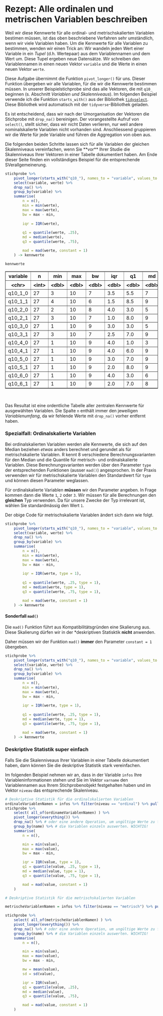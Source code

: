 # Rezept: Alle ordinalen und metrischen Variablen beschreiben

Weil wir diese Kennwerte für alle ordinal- und metrischskalierten Variablen bestimen müssen, ist das oben beschriebene Verfahren sehr umständlich, wenn wir viele Variablen haben. Um die Kennwerte für alle Variablen zu bestimmen, wenden wir einen Trick an: Wir wandeln jeden Wert einer Variable in ein *Tupel* (d.h. Wertepaar) aus dem Variablennamen und dem Wert um. Diese Tupel ergeben neue Datensätze. Wir schreiben den Variablennamen in einen neuen Vektor `variable` und die Werte in einen neuen Vektor `werte`. 

Diese Aufgabe übernimmt die Funktion `pivot_longer()` für uns. Dieser Funktion übergeben wir alle Variablen, für die wir die Kennwerte bestimmen müssen. In unserer Beispielstichprobe sind das alle Vektoren, die mit `q10_` beginnen (s. Abschnitt *Variablen und Skalenniveaus*). Im folgenden Beispiel verwende ich die Funktion `starts_with()` aus der Bibliothek [`tidyselect`](https://tidyselect.r-lib.org/articles/syntax.html). Diese Bibliothek wird automatisch mit der `tidyverse`-Bibliothek geladen.

Es ist entscheidend, dass wir nach der Umorganisation der Vektoren die Stichprobe mit `drop_na()` bereinigen. Der vorangestellte Aufruf von `select()`, stellt sicher, dass wir nicht Daten verlieren, nur weil andere nominalskalierte Variablen nicht vorhanden sind. Anschliessend gruppieren wir die Werte für jede Variable und führen die Aggregation von oben aus.

<p class="alert alert-success" markdown="1">
Die folgenden beiden Schritte lassen sich für alle Variablen der gleichen Skalenniveaus vereinfachen, wenn Sie **vor** Ihrer Studie die Skalenniveaus Ihrer Vektoren in einer Tabelle dokumentiert haben. Am Ende dieser Seite finden ein vollständiges Beispiel für die entsprechende SVerallgemeinerung.
</p>

```R
stichprobe %>%
    pivot_longer(starts_with("q10_"), names_to = "variable", values_to = "werte") %>% 
    select(variable, werte) %>%
    drop_na() %>%
    group_by(variable) %>%
    summarise(
        n = n(),
        min = min(werte),
        max = max(werte),
        bw = max - min,
        
        iqr = IQR(werte),
        
        q1 = quantile(werte, .25),
        md = median(werte), 
        q3 = quantile(werte, .75),

        mad = mad(werte, constant = 1)
    ) -> kennwerte

kennwerte
```   

<table border="1">
<thead>
	<tr><th scope=col>variable</th><th scope=col>n</th><th scope=col>min</th><th scope=col>max</th><th scope=col>bw</th><th scope=col>iqr</th><th scope=col>q1</th><th scope=col>md</th><th scope=col>q3</th></tr>
	<tr><th scope=col>&lt;chr&gt;</th><th scope=col>&lt;int&gt;</th><th scope=col>&lt;dbl&gt;</th><th scope=col>&lt;dbl&gt;</th><th scope=col>&lt;dbl&gt;</th><th scope=col>&lt;dbl&gt;</th><th scope=col>&lt;dbl&gt;</th><th scope=col>&lt;dbl&gt;</th><th scope=col>&lt;dbl&gt;</th></tr>
</thead>
<tbody>
	<tr><td>q10_1_0</td><td>27</td><td>3</td><td>10</td><td>7</td><td>3.5</td><td>5.5</td><td>7</td><td> 9.0</td></tr>
	<tr><td>q10_1_1</td><td>27</td><td>4</td><td>10</td><td>6</td><td>1.5</td><td>8.5</td><td>9</td><td>10.0</td></tr>
	<tr><td>q10_2_0</td><td>27</td><td>2</td><td>10</td><td>8</td><td>4.0</td><td>3.0</td><td>5</td><td> 7.0</td></tr>
	<tr><td>q10_2_1</td><td>27</td><td>3</td><td>10</td><td>7</td><td>1.0</td><td>8.0</td><td>9</td><td> 9.0</td></tr>
	<tr><td>q10_3_0</td><td>27</td><td>1</td><td>10</td><td>9</td><td>3.0</td><td>3.0</td><td>5</td><td> 6.0</td></tr>
	<tr><td>q10_3_1</td><td>27</td><td>3</td><td>10</td><td>7</td><td>2.5</td><td>7.0</td><td>9</td><td> 9.5</td></tr>
	<tr><td>q10_4_0</td><td>27</td><td>1</td><td>10</td><td>9</td><td>4.0</td><td>1.0</td><td>3</td><td> 5.0</td></tr>
	<tr><td>q10_4_1</td><td>27</td><td>1</td><td>10</td><td>9</td><td>4.0</td><td>6.0</td><td>9</td><td>10.0</td></tr>
	<tr><td>q10_5_0</td><td>27</td><td>1</td><td>10</td><td>9</td><td>3.0</td><td>7.0</td><td>9</td><td>10.0</td></tr>
	<tr><td>q10_5_1</td><td>27</td><td>1</td><td>10</td><td>9</td><td>2.0</td><td>8.0</td><td>9</td><td>10.0</td></tr>
	<tr><td>q10_6_0</td><td>27</td><td>1</td><td>10</td><td>9</td><td>4.0</td><td>3.0</td><td>6</td><td> 7.0</td></tr>
	<tr><td>q10_6_1</td><td>27</td><td>1</td><td>10</td><td>9</td><td>2.0</td><td>7.0</td><td>8</td><td> 9.0</td></tr>
</tbody>
</table>

<br>

Das Resultat ist eine ordentliche Tabelle aller zentralen Kennwerte für ausgewählten Variablen. Die Spalte `n` enthält immer den jeweiligen *Variablenumfang*, da wir fehlende Werte mit `drop_na()` vorher entfernt haben.

### Spezialfall: Ordinalskalierte Variablen

Bei ordinalskalierten Variablen werden alle Kennwerte, die sich auf den Median beziehen *etwas* anders berechnet und gerundet als für metrischskalierte Variablen. R kennt 8 verschiedene Berechnungsvarianten für den Median und die Quantile für metrisch- und ordinalskalierte Variablen. Diese Berechnungsvarianten werden über den Parameter `type` der entsprechenden Funktionen (ausser `mad()`)  angesprochen. In der Praxis verwenden wir für metrischskalierte Variablen den Standardwert für `type` und können diesen Parameter weglassen. 

Für ordinalskalierte Variablen **müssen** wir den Parameter angeben. In Frage kommen dann die Werte `1`, `2` oder `3`.  Wir müssen für alle Berechnungen den **gleichen** Typ verwenden. Da für unsere Zwecke der Typ irrelevant ist, wählen Sie standardmässig den Wert `1`.

Der obige Code für metrischskalierte Variablen ändert sich dann wie folgt. 

```R
stichprobe %>%
    pivot_longer(starts_with("q10_"), names_to = "variable", values_to = "werte") %>% 
    select(variable, werte) %>%
    drop_na() %>%
    group_by(variable) %>%
    summarise(
        n = n(),
        min = min(werte),
        max = max(werte),
        bw = max - min,
        
        iqr = IQR(werte, type = 1),
        
        q1 = quantile(werte, .25, type = 1),
        md = median(werte, type = 1), 
        q3 = quantile(werte, .75, type = 1),

        mad = mad(werte, constant = 1)
    ) -> kennwerte
```

#### Sonderfall `mad()`

Die `mad()` Funktion führt aus Kompatibilitätsgründen eine Skalierung aus. Diese Skalierung dürfen wir in der *deskriptiven Statisktik **nicht** anwenden. 

Daher müssen wir der Funktion `mad()` **immer** den Parameter `constant = 1` übergeben.  

```R
stichprobe %>%
    pivot_longer(starts_with("q10_"), names_to = "variable", values_to = "werte") %>% 
    select(variable, werte) %>%
    drop_na() %>%
    group_by(variable) %>%
    summarise(
        n = n(),
        min = min(werte),
        max = max(werte),
        bw = max - min,
        
        iqr = IQR(werte, type = 1),
        
        q1 = quantile(werte, .25, type = 1),
        md = median(werte, type = 1), 
        q3 = quantile(werte, .75, type = 1),

        mad = mad(werte, constant = 1)
    ) -> kennwerte
```

### Deskriptive Statistik super einfach 

Falls Sie die Skalenniveaus Ihrer Variablen in einer Tabelle dokumentiert haben, dann können Sie die deskriptive Statistik stark vereinfachen. 

Im folgenden Beispiel nehmen wir an, dass in der Variable `infos` Ihre Variableninformationen stehen und Sie im Vektor `varname` den Variablennamen aus Ihrem Stichprobenobjekt festgehalten haben und im Vektor `niveau` das entsprechende Skaleniveau. 

```R
# Deskriptive Statistik für die ordinalskalierten Variablen
ordinaleVariablenNamen = infos %>% filter(niveau == "ordinal") %>% pull(varname)
stichprobe %>%
    select( all_of(ordinameVariablenNamen) ) %>%
    pivot_longer(everything()) %>%
    drop_na() %>% # oder eine andere Operation, um ungültige Werte zu filtern
    group_by(name) %>% # die Variablen einzeln auswerten. WICHTIG!
    summarise(
        n = n(),

        min = min(value),
        max = max(value),
        bw = max - min, 

        iqr = IQR(value, type = 1),
        q1 = quantile(value, .25, type = 1),
        md = median(value, type = 1),
        q3 = quantile(value, .75, type = 1),

        mad = mad(value, constant = 1)
    ) 

# Deskriptive Statistik für die metrischskalierten Variablen

metrischeVariablenNamen = infos %>% filter(niveau == "metrisch") %>% pull(varname)

stichprobe %>%
    select( all_of(metrischeVariablenNamen) ) %>%
    pivot_longer(everything()) %>%
    drop_na() %>% # oder eine andere Operation, um ungültige Werte zu filtern
    group_by(name) %>% # die Variablen einzeln auswerten. WICHTIG!
    summarise(
        n = n(),

        min = min(value),
        max = max(value),
        bw = max - min, 

        mw = mean(value),
        sd = sd(value),

        iqr = IQR(value),
        q1 = quantile(value, .25),
        md = median(value),
        q3 = quantile(value, .75),

        mad = mad(value, constant = 1)
    ) 

```